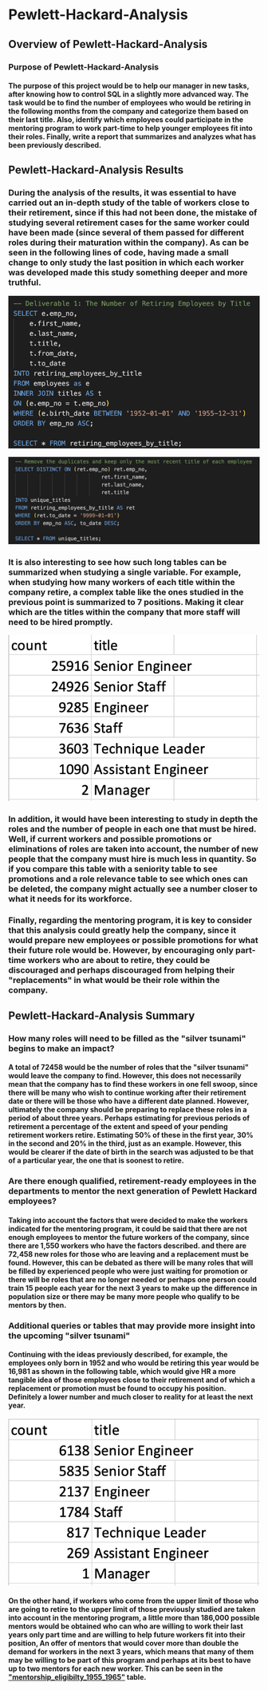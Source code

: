 # Pewlett-Hackard-Analysis

## Overview of Pewlett-Hackard-Analysis

### Purpose of Pewlett-Hackard-Analysis

#### The purpose of this project would be to help our manager in new tasks, after knowing how to control SQL in a slightly more advanced way. The task would be to find the number of employees who would be retiring in the following months from the company and categorize them based on their last title. Also, identify which employees could participate in the mentoring program to work part-time to help younger employees fit into their roles. Finally, write a report that summarizes and analyzes what has been previously described.

## Pewlett-Hackard-Analysis Results

### During the analysis of the results, it was essential to have carried out an in-depth study of the table of workers close to their retirement, since if this had not been done, the mistake of studying several retirement cases for the same worker could have been made (since several of them passed for different roles during their maturation within the company). As can be seen in the following lines of code, having made a small change to only study the last position in which each worker was developed made this study something deeper and more truthful.

![1](https://github.com/jjgomezg17/Pewlett-Hackard-Analysis/blob/main/Resources/Images/1.png)

![2](https://github.com/jjgomezg17/Pewlett-Hackard-Analysis/blob/main/Resources/Images/2.png)

### It is also interesting to see how such long tables can be summarized when studying a single variable. For example, when studying how many workers of each title within the company retire, a complex table like the ones studied in the previous point is summarized to 7 positions. Making it clear which are the titles within the company that more staff will need to be hired promptly.

![3](https://github.com/jjgomezg17/Pewlett-Hackard-Analysis/blob/main/Resources/Images/3.png)

### In addition, it would have been interesting to study in depth the roles and the number of people in each one that must be hired. Well, if current workers and possible promotions or eliminations of roles are taken into account, the number of new people that the company must hire is much less in quantity. So if you compare this table with a seniority table to see promotions and a role relevance table to see which ones can be deleted, the company might actually see a number closer to what it needs for its workforce.

### Finally, regarding the mentoring program, it is key to consider that this analysis could greatly help the company, since it would prepare new employees or possible promotions for what their future role would be. However, by encouraging only part-time workers who are about to retire, they could be discouraged and perhaps discouraged from helping their "replacements" in what would be their role within the company.

## Pewlett-Hackard-Analysis Summary

### How many roles will need to be filled as the "silver tsunami" begins to make an impact?

#### A total of 72458 would be the number of roles that the "silver tsunami" would leave the company to find. However, this does not necessarily mean that the company has to find these workers in one fell swoop, since there will be many who wish to continue working after their retirement date or there will be those who have a different date planned. However, ultimately the company should be preparing to replace these roles in a period of about three years. Perhaps estimating for previous periods of retirement a percentage of the extent and speed of your pending retirement workers retire. Estimating 50% of these in the first year, 30% in the second and 20% in the third, just as an example. However, this would be clearer if the date of birth in the search was adjusted to be that of a particular year, the one that is soonest to retire.

### Are there enough qualified, retirement-ready employees in the departments to mentor the next generation of Pewlett Hackard employees?

#### Taking into account the factors that were decided to make the workers indicated for the mentoring program, it could be said that there are not enough employees to mentor the future workers of the company, since there are 1,550 workers who have the factors described. and there are 72,458 new roles for those who are leaving and a replacement must be found. However, this can be debated as there will be many roles that will be filled by experienced people who were just waiting for promotion or there will be roles that are no longer needed or perhaps one person could train 15 people each year for the next 3 years to make up the difference in population size or there may be many more people who qualify to be mentors by then.

### Additional queries or tables that may provide more insight into the upcoming "silver tsunami"

#### Continuing with the ideas previously described, for example, the employees only born in 1952 and who would be retiring this year would be 16,981 as shown in the following table, which would give HR a more tangible idea of those employees close to their retirement and of which a replacement or promotion must be found to occupy his position. Definitely a lower number and much closer to reality for at least the next year.

![4](https://github.com/jjgomezg17/Pewlett-Hackard-Analysis/blob/main/Resources/Images/4.png)

#### On the other hand, if workers who come from the upper limit of those who are going to retire to the upper limit of those previously studied are taken into account in the mentoring program, a little more than 186,000 possible mentors would be obtained who can who are willing to work their last years only part time and are willing to help future workers fit into their position, An offer of mentors that would cover more than double the demand for workers in the next 3 years, which means that many of them may be willing to be part of this program and perhaps at its best to have up to two mentors for each new worker. This can be seen in the ["mentorship_eligibilty_1955_1965"](https://github.com/jjgomezg17/Pewlett-Hackard-Analysis/blob/main/Data/mentorship_eligibilty_1955_1965.csv) table.
